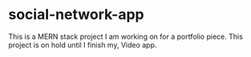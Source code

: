 # social-network-app
This is a MERN stack project I am working on for a portfolio piece. 
This project is on hold until I finish my, Video app.
